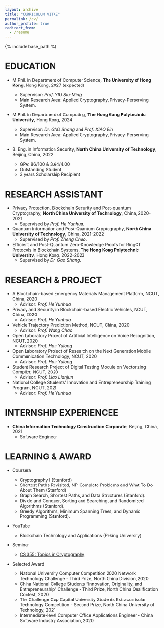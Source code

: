 ```yaml
---
layout: archive
title: "CURRICULUM VITAE"
permalink: /cv/
author_profile: true
redirect_from:
  - /resume
---
```


{% include base_path %}

EDUCATION
======
* M.Phil. in Department of Computer Science, **The University of Hong Kong**, Hong Kong, 2027 (expected)
   * Supervisor: *Prof. YIU Siu-Ming*
   * Main Research Area: Applied Cryptography, Privacy-Perserving System.
     
* M.Phil. in Department of Computing, **The Hong Kong Polytechnic University**, Hong Kong, 2024
   * Supervisor: *Dr. GAO Shang* and *Prof. XIAO Bin*
   * Main Research Area: Applied Cryptography, Privacy-Perserving System.

* B. Eng. in Information Security, **North China University of Technology**, Beijing, China, 2022
   * GPA: 86/100 & 3.64/4.00
   * Outstanding Student
   * 3 years Scholarship Recipient


RESEARCH ASSISTANT
======
* Privacy Protection, Blockchain Security and Post-quantum Cryptography, **North China University of Technology**, China, 2020-2021
   * Supervised by *Prof. He Yunhua*.
* Quantum Information and Post-Quantum Cryptography, **North China University of Technology**, China, 2021-2022
   * Supervised by *Prof. Zheng Chao*.
* Efficient and Post-Quantum Zero-Knowledge Proofs for RingCT Protocols in Blockchain Systems, **The Hong Kong Polytechnic University**, Hong Kong, 2022-2023
   * Supervised by *Dr. Gao Shang*.

RESEARCH & PROJECT
======
* A Blockchain-based Emergency Materials Management Platform, NCUT, China, 2020
   * Advisor: *Prof. He Yunhua*
* Privacy and Security in Blockchain-based Electric Vehicles, NCUT, China, 2020
   * Advisor: *Prof. He Yunhua*
* Vehicle Trajectory Prediction Method, NCUT, China, 2020
   * Advisor: *Prof. Wang Chao*
* Open Laboratory Project of Artificial Intelligence on Voice Recognition, NCUT, 2020
   * Advisor: *Prof. Han Yulong*
* Open Laboratory Project of Research on the Next Generation Mobile Communication Technology, NCUT, 2020
   * Advisor: *Prof. Han Yulong*
* Student Research Project of Digital Testing Module on Vectorizing Compiler, NCUT, 2020 
   * Advisor: *Prof. Liao Lianjun*
* National College Students’ Innovation and Entrepreneurship Training Program, NCUT, 2021
   * Advisor: *Prof. He Yunhua*
  
  
INTERNSHIP EXPERIENCEE
======
* **China Information Technology Construction Corporate**, Beijing, China, 2021
   * Software Engineer
  
LEARNING & AWARD
======

* Coursera
   * Cryptography I (Stanford)
   * Shortest Paths Revisited, NP-Complete Problems and What To Do About Them (Stanford)
   * Graph Search, Shortest Paths, and Data Structures (Stanford).
   * Divide and Conquer, Sorting and Searching, and Randomized Algorithms (Stanford).
   * Greedy Algorithms, Minimum Spanning Trees, and Dynamic Programming (Stanford).

* YouTube
   * Blockchain Technology and Applications (Peking University)
   
* Seminar
   * [CS 355: Topics in Cryptography](https://crypto.stanford.edu/cs355/22sp/)

* Selected Award
   * National University Computer Competition 2020 Network Technology Challenge - Third Prize, North China Division, 2020
   * China National College Students “Innovation, Originality, and Entrepreneurship” Challenge - Third Prize, North China Qualification Contest, 2020
   * The Challenge Cup Capital University Students Extracurricular Technology Competition - Second Prize, North China University of Technology, 2021
   * Intermediate-level Computer Office Applications Engineer - China Software Industry Association, 2020
